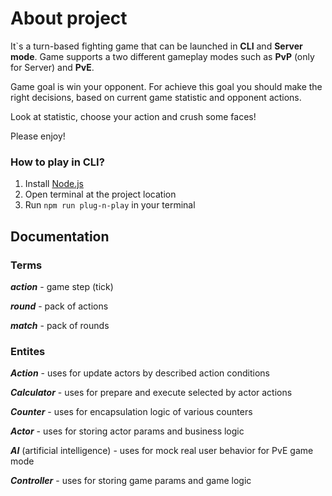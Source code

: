 # About project

It`s a turn-based fighting game that can be launched in **CLI** and **Server mode**.
Game supports a two different gameplay modes such as **PvP** (only for Server) and **PvE**.

Game goal is win your opponent. For achieve this goal you should make the right decisions,
based on current game statistic and opponent actions.

Look at statistic, choose your action and crush some faces!

Please enjoy!

### How to play in CLI?

1. Install [Node.js](https://nodejs.org/en)
2. Open terminal at the project location
3. Run ```npm run plug-n-play``` in your terminal


## Documentation

### Terms

***action*** - game step (tick)

***round*** - pack of actions

***match*** - pack of rounds


### Entites

***Action*** - uses for update actors by described action conditions

***Calculator*** - uses for prepare and execute selected by actor actions

***Counter*** - uses for encapsulation logic of various counters 

***Actor*** - uses for storing actor params and business logic

***AI*** (artificial intelligence) - uses for mock real user behavior for PvE game mode

***Controller*** - uses for storing game params and game logic

